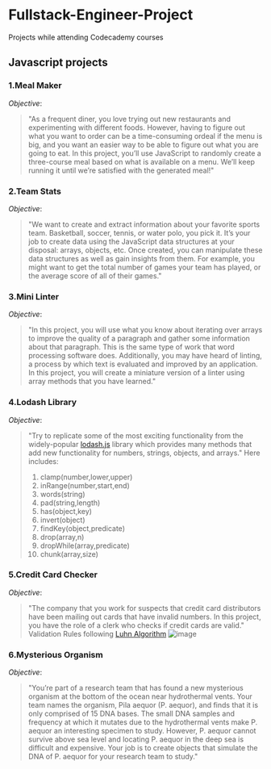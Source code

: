 # Fullstack-Engineer-Project
Projects while attending Codecademy courses

## Javascript projects
### 1.Meal Maker

  *Objective*:
  >"As a frequent diner, you love trying out new restaurants and experimenting with different foods. However, having to figure out what you want to order can be a time-consuming ordeal if the menu is big, and you want an easier way to be able to figure out what you are going to eat.
In this project, you’ll use JavaScript to randomly create a three-course meal based on what is available on a menu. We’ll keep running it until we’re satisfied with the generated meal!"

### 2.Team Stats

  *Objective*:
  >"We want to create and extract information about your favorite sports team. Basketball, soccer, tennis, or water polo, you pick it. It’s your job to create data using the JavaScript data structures at your disposal: arrays, objects, etc. Once created, you can manipulate these data structures as well as gain insights from them. For example, you might want to get the total number of games your team has played, or the average score of all of their games."

### 3.Mini Linter

  *Objective*:
  >"In this project, you will use what you know about iterating over arrays to improve the quality of a paragraph and gather some information about that paragraph. This is the same type of work that word processing software does. Additionally, you may have heard of linting, a process by which text is evaluated and improved by an application. In this project, you will create a miniature version of a linter using array methods that you have learned."

### 4.Lodash Library

  *Objective*:
  >"Try to replicate some of the most exciting functionality from the widely-popular [lodash.js](https://lodash.com/docs/4.17.15) library which provides many methods that add new functionality for numbers, strings, objects, and arrays." 
  >Here includes:
  >1. clamp(number,lower,upper)
  >2. inRange(number,start,end)
  >3. words(string)
  >4. pad(string,length)
  >5. has(object,key)
  >6. invert(object)
  >7. findKey(object,predicate)
  >8. drop(array,n)
  >9. dropWhile(array,predicate)
  >10. chunk(array,size)
 
### 5.Credit Card Checker

  *Objective*:
  >"The company that you work for suspects that credit card distributors have been mailing out cards that have invalid numbers. In this project, you have the role of a clerk who checks if credit cards are valid." 
  >Validation Rules following [Luhn Algorithm](https://en.wikipedia.org/wiki/Luhn_algorithm#Description)
![image](https://user-images.githubusercontent.com/34385686/132255947-3d2ddcfd-4e1d-4594-9a70-7874b90c11ad.png)

### 6.Mysterious Organism

  *Objective*:
  >"You’re part of a research team that has found a new mysterious organism at the bottom of the ocean near hydrothermal vents. Your team names the organism, Pila aequor (P. aequor), and finds that it is only comprised of 15 DNA bases. The small DNA samples and frequency at which it mutates due to the hydrothermal vents make P. aequor an interesting specimen to study. However, P. aequor cannot survive above sea level and locating P. aequor in the deep sea is difficult and expensive. Your job is to create objects that simulate the DNA of P. aequor for your research team to study." 
